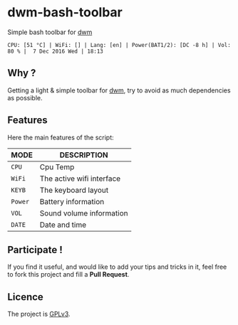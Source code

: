 dwm-bash-toolbar
================
Simple bash toolbar for [dwm][dwm]

```
CPU: [51 °C] | WiFi: [] | Lang: [en] | Power(BAT1/2): [DC -8 h] | Vol: 80 % |  7 Dec 2016 Wed | 18:13
```

## Why ?
Getting a light & simple toolbar for [dwm][dwm],
try to avoid as much dependencies as possible.

## Features
Here the main features of the script:

MODE     | DESCRIPTION
---------|------------
`CPU`    | Cpu Temp
`WiFi`   | The active wifi interface
`KEYB`   | The keyboard layout
`Power`  | Battery information
`VOL`    | Sound volume information
`DATE`   | Date and time

## Participate !
If you find it useful, and would like to add your tips and tricks in it,
feel free to fork this project and fill a __Pull Request__.

## Licence
The project is [GPLv3][GPLv3].

[dwm]: http://dwm.suckless.org/
[GPLv3]: http://gplv3.fsf.org/
